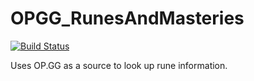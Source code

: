 # OPGG_RunesAndMasteries

[![Build Status](https://travis-ci.org/tanjo3/OPGG_RunesAndMasteries.svg?branch=master)](https://travis-ci.org/tanjo3/OPGG_RunesAndMasteries)

Uses OP.GG as a source to look up rune information.
